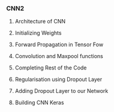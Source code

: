### CNN2 ###

1. Architecture of CNN

2. Initializing Weights

3. Forward Propagation in Tensor Fow

4. Convolution and Maxpool functions

5. Completing Rest of the Code

6. Regularisation using Dropout Layer

7. Adding Dropout Layer to our Network

8. Building CNN Keras
